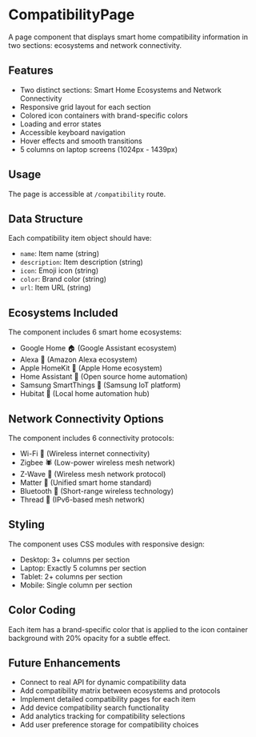 # CompatibilityPage

A page component that displays smart home compatibility information in two sections: ecosystems and network connectivity.

## Features

- Two distinct sections: Smart Home Ecosystems and Network Connectivity
- Responsive grid layout for each section
- Colored icon containers with brand-specific colors
- Loading and error states
- Accessible keyboard navigation
- Hover effects and smooth transitions
- 5 columns on laptop screens (1024px - 1439px)

## Usage

The page is accessible at `/compatibility` route.

## Data Structure

Each compatibility item object should have:
- `name`: Item name (string)
- `description`: Item description (string)
- `icon`: Emoji icon (string)
- `color`: Brand color (string)
- `url`: Item URL (string)

## Ecosystems Included

The component includes 6 smart home ecosystems:
- Google Home 🏠 (Google Assistant ecosystem)
- Alexa 🔵 (Amazon Alexa ecosystem)
- Apple HomeKit 🍎 (Apple Home ecosystem)
- Home Assistant 🏡 (Open source home automation)
- Samsung SmartThings 📱 (Samsung IoT platform)
- Hubitat 🏢 (Local home automation hub)

## Network Connectivity Options

The component includes 6 connectivity protocols:
- Wi-Fi 📶 (Wireless internet connectivity)
- Zigbee 🕷️ (Low-power wireless mesh network)
- Z-Wave 🌊 (Wireless mesh network protocol)
- Matter 🔗 (Unified smart home standard)
- Bluetooth 📡 (Short-range wireless technology)
- Thread 🧵 (IPv6-based mesh network)

## Styling

The component uses CSS modules with responsive design:
- Desktop: 3+ columns per section
- Laptop: Exactly 5 columns per section
- Tablet: 2+ columns per section
- Mobile: Single column per section

## Color Coding

Each item has a brand-specific color that is applied to the icon container background with 20% opacity for a subtle effect.

## Future Enhancements

- Connect to real API for dynamic compatibility data
- Add compatibility matrix between ecosystems and protocols
- Implement detailed compatibility pages for each item
- Add device compatibility search functionality
- Add analytics tracking for compatibility selections
- Add user preference storage for compatibility choices

